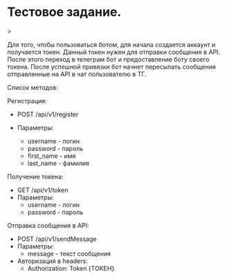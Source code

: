 <h1>Тестовое задание.</h1>>

Для того, чтобы пользоваться ботом, для начала создается аккаунт и получается токен. Данный токен нужен для отправки сообщения в API. После этого переход в телеграм бот и предоставление боту своего токена. После успешной привязки бот начнет пересылать сообщения отправленные на API в чат пользователю в ТГ.

Список методов:

Регистрация:
- POST /api/v1/register

- Параметры:
  - username - логин
  - password - пароль
  - first_name - имя
  - last_name - фамилия

Получение токена:

- GET /api/v1/token
- Параметры:
  - username - логин
  - password - пароль

Отправка сообщения в API:

- POST /api/v1/sendMessage
- Параметры:
  - message - текст сообщения
- Авторизация в headers:
  - Authorization: Token {ТОКЕН}